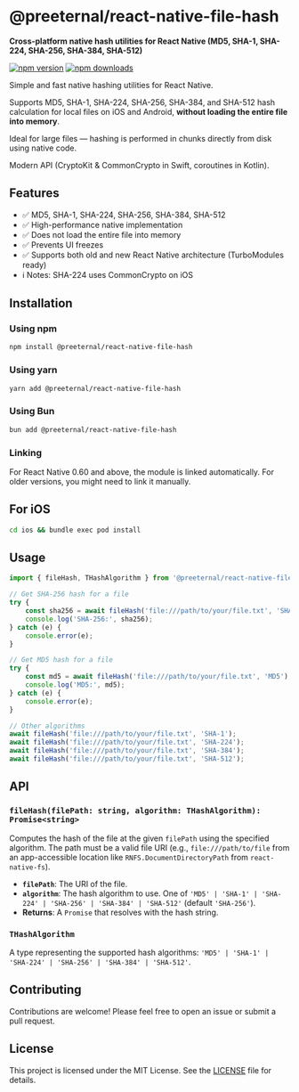 # @preeternal/react-native-file-hash

**Cross-platform native hash utilities for React Native (MD5, SHA-1, SHA-224, SHA-256, SHA-384, SHA-512)**

[![npm version](https://img.shields.io/npm/v/@preeternal/react-native-file-hash.svg)](https://www.npmjs.com/package/@preeternal/react-native-file-hash)
[![npm downloads](https://img.shields.io/npm/dm/@preeternal/react-native-file-hash.svg)](https://www.npmjs.com/package/@preeternal/react-native-file-hash)

Simple and fast native hashing utilities for React Native.

Supports MD5, SHA-1, SHA-224, SHA-256, SHA-384, and SHA-512 hash calculation for local files on iOS and Android, **without loading the entire file into memory**.

Ideal for large files — hashing is performed in chunks directly from disk using native code.

Modern API (CryptoKit & CommonCrypto in Swift, coroutines in Kotlin).

## Features

- ✅ MD5, SHA-1, SHA-224, SHA-256, SHA-384, SHA-512
- ✅ High-performance native implementation
- ✅ Does not load the entire file into memory
- ✅ Prevents UI freezes
- ✅ Supports both old and new React Native architecture (TurboModules ready)
- ℹ️ Notes: SHA-224 uses CommonCrypto on iOS

## Installation

### Using npm

```bash
npm install @preeternal/react-native-file-hash
```

### Using yarn

```bash
yarn add @preeternal/react-native-file-hash
```

### Using Bun

```bash
bun add @preeternal/react-native-file-hash
```

### Linking

For React Native 0.60 and above, the module is linked automatically. For older versions, you might need to link it manually.

## For iOS

```bash
cd ios && bundle exec pod install
```

## Usage

```ts
import { fileHash, THashAlgorithm } from '@preeternal/react-native-file-hash';

// Get SHA-256 hash for a file
try {
    const sha256 = await fileHash('file:///path/to/your/file.txt', 'SHA-256');
    console.log('SHA-256:', sha256);
} catch (e) {
    console.error(e);
}

// Get MD5 hash for a file
try {
    const md5 = await fileHash('file:///path/to/your/file.txt', 'MD5');
    console.log('MD5:', md5);
} catch (e) {
    console.error(e);
}

// Other algorithms
await fileHash('file:///path/to/your/file.txt', 'SHA-1');
await fileHash('file:///path/to/your/file.txt', 'SHA-224');
await fileHash('file:///path/to/your/file.txt', 'SHA-384');
await fileHash('file:///path/to/your/file.txt', 'SHA-512');
```

## API

### `fileHash(filePath: string, algorithm: THashAlgorithm): Promise<string>`

Computes the hash of the file at the given `filePath` using the specified algorithm. The path must be a valid file URI (e.g., `file:///path/to/file` from an app-accessible location like `RNFS.DocumentDirectoryPath` from `react-native-fs`).

- **`filePath`**: The URI of the file.
- **`algorithm`**: The hash algorithm to use. One of `'MD5' | 'SHA-1' | 'SHA-224' | 'SHA-256' | 'SHA-384' | 'SHA-512'` (default `'SHA-256'`).
- **Returns**: A `Promise` that resolves with the hash string.

### `THashAlgorithm`

A type representing the supported hash algorithms: `'MD5' | 'SHA-1' | 'SHA-224' | 'SHA-256' | 'SHA-384' | 'SHA-512'`.

## Contributing

Contributions are welcome! Please feel free to open an issue or submit a pull request.

## License

This project is licensed under the MIT License. See the [LICENSE](LICENSE) file for details.
